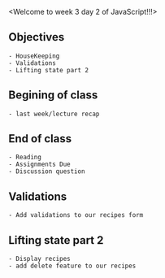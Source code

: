<Welcome to week 3 day 2 of JavaScript!!!>

## Objectives
    - HouseKeeping
    - Validations
    - Lifting state part 2

## Begining of class
    - last week/lecture recap

## End of class
    - Reading
    - Assignments Due
    - Discussion question

## Validations
    - Add validations to our recipes form

## Lifting state part 2
    - Display recipes
    - add delete feature to our recipes
